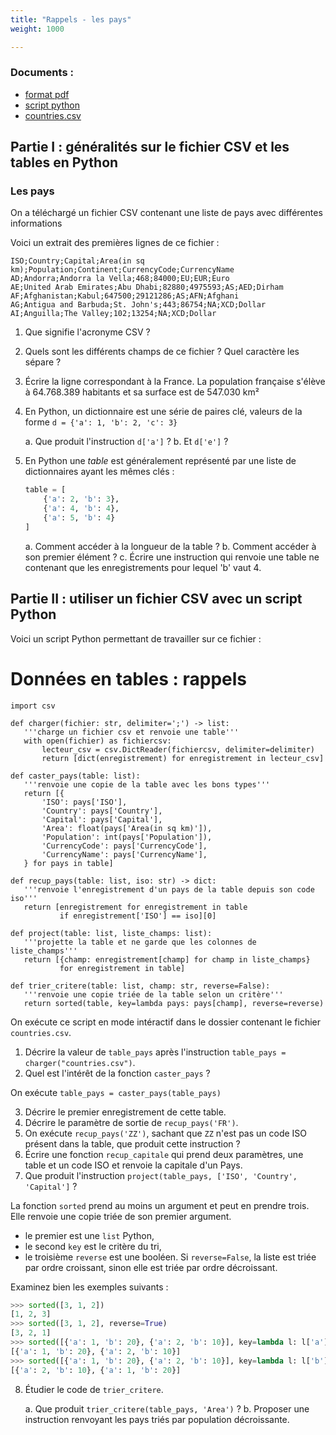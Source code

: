 ```yaml
---
title: "Rappels - les pays"
weight: 1000

---
```


### Documents :

* [format pdf](/uploads/docsnsi/table_csv/pays/td_pays.pdf)
* [script python](/uploads/docsnsi/table_csv/pays/pays.py)
* [countries.csv](/uploads/docsnsi/table_csv/pays/countries.csv)

## Partie I : généralités sur le fichier CSV et les tables en Python

### Les pays

On a téléchargé un fichier CSV contenant une liste de pays avec différentes
informations

Voici un extrait des premières lignes de ce fichier :

```csv
ISO;Country;Capital;Area(in sq km);Population;Continent;CurrencyCode;CurrencyName
AD;Andorra;Andorra la Vella;468;84000;EU;EUR;Euro
AE;United Arab Emirates;Abu Dhabi;82880;4975593;AS;AED;Dirham
AF;Afghanistan;Kabul;647500;29121286;AS;AFN;Afghani
AG;Antigua and Barbuda;St. John's;443;86754;NA;XCD;Dollar
AI;Anguilla;The Valley;102;13254;NA;XCD;Dollar
```

1. Que signifie l'acronyme CSV ?
2. Quels sont les différents champs de ce fichier ? Quel caractère les sépare ?
3. Écrire la ligne correspondant à la France. La population française s'élève à
    64.768.389 habitants et sa surface est de 547.030 km²

4. En Python, un dictionnaire est une série de paires clé, valeurs de la forme
    `d = {'a': 1, 'b': 2, 'c': 3}`

    a. Que produit l'instruction `d['a']` ?
    b. Et `d['e']` ?

5. En Python une _table_ est généralement représenté par une liste de
    dictionnaires ayant les mêmes clés :

    ```python
    table = [
        {'a': 2, 'b': 3},
        {'a': 4, 'b': 4},
        {'a': 5, 'b': 4}        
    ]
    ```

    a. Comment accéder à la longueur de la table ?
    b. Comment accéder à son premier élément ?
    c. Écrire une instruction qui renvoie une table ne contenant que les
        enregistrements pour lequel 'b' vaut 4.

## Partie II : utiliser un fichier CSV avec un script Python


Voici un script Python permettant de travailler sur ce fichier :



# Données en tables : rappels

 ```{#numCode .python .numberLines}
import csv

def charger(fichier: str, delimiter=';') -> list:
    '''charge un fichier csv et renvoie une table'''
    with open(fichier) as fichiercsv:
        lecteur_csv = csv.DictReader(fichiercsv, delimiter=delimiter)
        return [dict(enregistrement) for enregistrement in lecteur_csv]

def caster_pays(table: list):
    '''renvoie une copie de la table avec les bons types'''
    return [{
        'ISO': pays['ISO'],
        'Country': pays['Country'],
        'Capital': pays['Capital'],
        'Area': float(pays['Area(in sq km)']),
        'Population': int(pays['Population']),
        'CurrencyCode': pays['CurrencyCode'],
        'CurrencyName': pays['CurrencyName'],
    } for pays in table]

def recup_pays(table: list, iso: str) -> dict:
    '''renvoie l'enregistrement d'un pays de la table depuis son code iso'''
    return [enregistrement for enregistrement in table
            if enregistrement['ISO'] == iso][0]

def project(table: list, liste_champs: list):
    '''projette la table et ne garde que les colonnes de liste_champs'''
    return [{champ: enregistrement[champ] for champ in liste_champs}
            for enregistrement in table]

def trier_critere(table: list, champ: str, reverse=False):
    '''renvoie une copie triée de la table selon un critère'''
    return sorted(table, key=lambda pays: pays[champ], reverse=reverse)
 ```

On exécute ce script en mode intéractif dans le dossier contenant le fichier
`countries.csv`.

1. Décrire la valeur de `table_pays` après l'instruction `table_pays = charger("countries.csv")`.
2. Quel est l'intérêt de la fonction `caster_pays` ? 

On exécute `table_pays = caster_pays(table_pays)`

3. Décrire le premier enregistrement de cette table.
4. Décrire le paramètre de sortie de `recup_pays('FR')`.
5. On exécute `recup_pays('ZZ')`, sachant que `ZZ` n'est pas un code ISO présent
    dans la table, que produit cette instruction ?
6. Écrire une fonction `recup_capitale` qui prend deux paramètres, une table et un code ISO
    et renvoie la capitale d'un Pays.
7. Que produit l'instruction `project(table_pays, ['ISO', 'Country', 'Capital']` ?

La fonction `sorted` prend au moins un argument et peut en prendre trois.
Elle renvoie une copie triée de son premier argument.

* le premier est une `list` Python,
* le second `key` est le critère du tri,
* le troisième `reverse` est une booléen. Si `reverse=False`, la liste est
    triée par ordre croissant, sinon elle est triée par ordre décroissant.

Examinez bien les exemples suivants :

```python
>>> sorted([3, 1, 2])
[1, 2, 3]
>>> sorted([3, 1, 2], reverse=True)
[3, 2, 1]
>>> sorted([{'a': 1, 'b': 20}, {'a': 2, 'b': 10}], key=lambda l: l['a'])
[{'a': 1, 'b': 20}, {'a': 2, 'b': 10}]
>>> sorted([{'a': 1, 'b': 20}, {'a': 2, 'b': 10}], key=lambda l: l['b'])
[{'a': 2, 'b': 10}, {'a': 1, 'b': 20}]
```

8. Étudier le code de `trier_critere`.

    a. Que produit `trier_critere(table_pays, 'Area')` ?
    b. Proposer une instruction renvoyant les pays triés par population décroissante.
    

